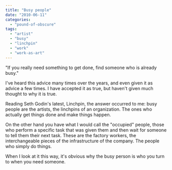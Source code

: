 ```yaml
---
title: "Busy people"
date: "2010-06-11"
categories: 
  - "pound-of-obscure"
tags: 
  - "artist"
  - "busy"
  - "linchpin"
  - "work"
  - "work-as-art"
---
```


"If you really need something to get done, find someone who is already busy."

I've heard this advice many times over the years, and even given it as advice a few times. I have accepted it as true, but haven't given much thought to why it is true.

Reading Seth Godin's latest, Linchpin, the answer occurred to me: busy people are the artists, the linchpins of an organization. The ones who actually get things done and make things happen.

On the other hand you have what I would call the "occupied" people, those who perform a specific task that was given them and then wait for someone to tell them their next task. These are the factory workers, the interchangeable pieces of the infrastructure of the company. The people who simply do things.

When I look at it this way, it's obvious why the busy person is who you turn to when you need someone.
